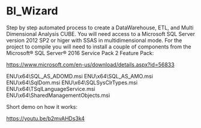 # BI_Wizard
Step by step automated process to create a DataWarehouse, ETL, and Multi Dimensional Analysis CUBE.
You will need access to a Microsoft SQL Server version 2012 SP2 or higer with SSAS in multidimensional mode.
For the project to compile you will need to install a couple of components from the 
Microsoft® SQL Server® 2016 Service Pack 2 Feature Pack:

https://www.microsoft.com/en-us/download/details.aspx?id=56833
	
ENU\x64\SQL_AS_ADOMD.msi
ENU\x64\SQL_AS_AMO.msi
ENU\x64\SqlDom.msi
ENU\x64\SQLSysClrTypes.msi
ENU\x64\TSqlLanguageService.msi
ENU\x64\SharedManagementObjects.msi

Short demo on how it works:

https://youtu.be/b2mvAHDs3k4
